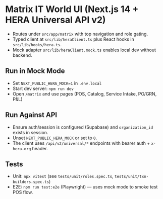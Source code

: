 # Matrix IT World UI (Next.js 14 + HERA Universal API v2)

- Routes under `src/app/matrix` with top navigation and role gating.
- Typed client at `src/lib/heraClient.ts` plus React hooks in `src/lib/hooks/hera.ts`.
- Mock adapter `src/lib/heraClient.mock.ts` enables local dev without backend.

## Run in Mock Mode

- Set `NEXT_PUBLIC_HERA_MOCK=1` in `.env.local`
- Start dev server: `npm run dev`
- Open `/matrix` and use pages (POS, Catalog, Service Intake, PO/GRN, P&L)

## Run Against API

- Ensure auth/session is configured (Supabase) and `organization_id` exists in session.
- Unset `NEXT_PUBLIC_HERA_MOCK` or set to `0`.
- The client uses `/api/v2/universal/*` endpoints with bearer auth + `x-hera-org` header.

## Tests

- Unit: `npx vitest` (see `tests/unit/roles.spec.ts`, `tests/unit/txn-builders.spec.ts`)
- E2E: `npm run test:e2e` (Playwright) — uses mock mode to smoke test POS flow.

